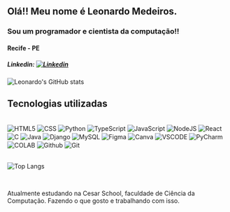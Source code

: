 ## Olá!! Meu nome é Leonardo Medeiros.
### Sou um programador e cientista da computação!!
#### Recife - PE

 ##### Linkedin: [![Linkedin](https://img.shields.io/badge/LinkedIn-0077B5?style=for-the-badge&logo=linkedin&logoColor=white)](https://www.linkedin.com/in/leonardo-medeiros-de-freitas-b46899235/)

 ![Leonardo's GitHub stats](https://github-readme-stats.vercel.app/api?username=LeoMedeirosss&show_icons=true&theme=dracula)


## Tecnologias utilizadas

<div style="display: inline block"> <br/>
    <img align="center" alt="HTML5" src="https://img.shields.io/badge/HTML5-E34F26?style=for-the-badge&logo=html5&logoColor=white" />
        <img align="center" alt="CSS" src="https://img.shields.io/badge/CSS3-1572B6?style=for-the-badge&logo=css3&logoColor=white" />
            <img align="center" alt="Python" src="https://img.shields.io/badge/Python-14354C?style=for-the-badge&logo=python&logoColor=white" />
             <img align="center" alt="TypeScript" src="https://shields.io/badge/TypeScript-3178C6?logo=TypeScript&logoColor=FFF&style=flat-square" />
                <img align="center" alt="JavaScript" src="https://img.shields.io/badge/JavaScript-F7DF1E?style=for-the-badge&logo=javascript&logoColor=black" />
                                <img align="center" alt="NodeJS" src="https://img.shields.io/badge/Node.js-43853D?style=for-the-badge&logo=node.js&logoColor=white" />
                                                <img align="center" alt="React" src="https://img.shields.io/badge/React-20232A?style=for-the-badge&logo=react&logoColor=61DAFB" />
                                                <img align="center" alt="C" src="https://img.shields.io/badge/C-00599C?style=for-the-badge&logo=c&logoColor=white" />
                                                <img align="center" alt="Java" src="https://img.shields.io/badge/Java-ED8B00?style=for-the-badge&logo=openjdk&logoColor=white" />
                                                <img align="center" alt="Django" src="https://img.shields.io/badge/Django-092E20?style=for-the-badge&logo=django&logoColor=white" />
                                                <img align="center" alt="MySQL" src="https://img.shields.io/badge/MySQL-005C84?style=for-the-badge&logo=mysql&logoColor=white" />
                                                <img align="center" alt="Figma" src="https://img.shields.io/badge/Figma-F24E1E?style=for-the-badge&logo=figma&logoColor=white" />
                                                <img align="center" alt="Canva" src="https://img.shields.io/badge/Canva-%2300C4CC.svg?&style=for-the-badge&logo=Canva&logoColor=white" />
                                                <img align="center" alt="VSCODE" src="https://img.shields.io/badge/Visual_Studio_Code-0078D4?style=for-the-badge&logo=visual%20studio%20code&logoColor=white" />
                                                <img align="center" alt="PyCharm" src="https://img.shields.io/badge/PyCharm-000000.svg?&style=for-the-badge&logo=PyCharm&logoColor=white" />
                                                <img align="center" alt="COLAB" src="https://img.shields.io/badge/Colab-F9AB00?style=for-the-badge&logo=googlecolab&color=525252" />
                                                <img align="center" alt="Github" src="https://img.shields.io/badge/GitHub-100000?style=for-the-badge&logo=github&logoColor=white" />
                                                <img align="center" alt="Git" src="https://img.shields.io/badge/GIT-E44C30?style=for-the-badge&logo=git&logoColor=white" />
                                                
</div>

<br/>

![Top Langs](https://github-readme-stats.vercel.app/api/top-langs/?username=LeoMedeirosss&hide_progress=true&theme=dracula&layout=donut-vertical&exclude_repo=Proximity-Detector-Project&langs_count=15)

<br/>

Atualmente estudando na Cesar School, faculdade de Ciência da Computação. Fazendo o que gosto e trabalhando com isso.
